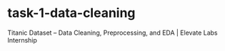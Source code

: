 # task-1-data-cleaning
Titanic Dataset – Data Cleaning, Preprocessing, and EDA | Elevate Labs Internship
